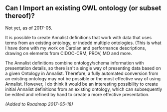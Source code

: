 ## Can I Import an existing OWL ontology (or subset thereof)?

Not yet, as of 2017-05.

It is possible to create Annalist definitions that work with data that uses terms from an existing ontology, or indedd multiple ontologies.  (This is what I have done with my work on Carolan and performance descriptions, drawing on elements from CIDOC-CRM, PROV, MO and more.

The Annalist definitions combine ontology/schema information with presentation details, so there isn't a single way of presenting data based on a given Ontology in Annalist.  Therefore, a fully automated conversion from an existing ontology may not be possible or the most effective way of using Annalist.  However, I do think it would be an interesting possibility to create initial Annalist definitions from an existing ontology, which can subsequently be edited and refined by hand to create a more effective presentation.

_(Added to Roadmap 2017-05-18)_
